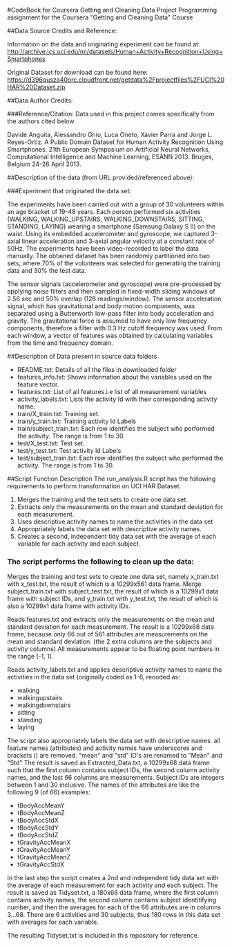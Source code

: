 #CodeBook for Coursera Getting and Cleaning Data Project
Programming assignment for the Coursera "Getting and Cleaning Data" Course

##Data Source Credits and Reference:

Information on the data and originating experiment can be found at:
http://archive.ics.uci.edu/ml/datasets/Human+Activity+Recognition+Using+Smartphones

Original Dataset for download can be found here:
https://d396qusza40orc.cloudfront.net/getdata%2Fprojectfiles%2FUCI%20HAR%20Dataset.zip

##Data Author Credits:

###Reference/Citation: Data used in this project comes specifically from the authors cited below

Davide Anguita, Alessandro Ghio, Luca Oneto, Xavier Parra and Jorge L. Reyes-Ortiz. A Public Domain Dataset for Human Activity Recognition Using 
Smartphones. 21th European Symposium on Artificial Neural Networks, Computational Intelligence and Machine Learning, ESANN 2013. 
Bruges, Belgium 24-26 April 2013.

##Description of the data (from URL provided/referenced above):

###Experiment that originated the data set:

The experiments have been carried out with a group of 30 volunteers within an age bracket of 19-48 years. Each person performed six activities
 (WALKING, WALKING_UPSTAIRS, WALKING_DOWNSTAIRS, SITTING, STANDING, LAYING) wearing a smartphone (Samsung Galaxy S II) on the waist. 
 Using its embedded accelerometer and gyroscope, we captured 3-axial linear acceleration and 3-axial angular velocity at a constant rate of 50Hz.
 The experiments have been video-recorded to label the data manually. The obtained dataset has been randomly partitioned into two sets, where 70% 
 of the volunteers was selected for generating the training data and 30% the test data. 

The sensor signals (accelerometer and gyroscope) were pre-processed by applying noise filters and then sampled in fixed-width sliding windows of 
2.56 sec and 50% overlap (128 readings/window). The sensor acceleration signal, which has gravitational and body motion components, was separated 
using a Butterworth low-pass filter into body acceleration and gravity. The gravitational force is assumed to have only low frequency components, 
therefore a filter with 0.3 Hz cutoff frequency was used. From each window, a vector of features was obtained by calculating variables from the time 
and frequency domain.

##Description of Data present in source data folders

* README.txt: Details of all the files in downloaded folder
* features_info.txt: Shows information about the variables used on the feature vector.
* features.txt: List of all features.i.e list of all measurement variables
* activity_labels.txt: Lists the activity Id with their corresponding activity name.
* train/X_train.txt: Training set.
* train/y_train.txt: Training activity Id Labels
* train/subject_train.txt: Each row identifies the subject who performed the activity. The range is from 1 to 30.
* test/X_test.txt: Test set.
* test/y_test.txt: Test activity Id Labels
* test/subject_train.txt: Each row identifies the subject who performed the activity. The range is from 1 to 30.

##Script Function Description
The run_analysis.R script has the following requirements to perform transformation on UCI HAR Dataset.

1. Merges the training and the test sets to create one data set.
2. Extracts only the measurements on the mean and standard deviation for each measurement.
3. Uses descriptive activity names to name the activities in the data set
4. Appropriately labels the data set with descriptive activity names.
5. Creates a second, independent tidy data set with the average of each variable for each activity and each subject.

### The script performs the following to clean up the data:

Merges the training and test sets to create one data set, namely x_train.txt with x_test.txt, the result of which is a 10299x561 data frame.
Merge subject_train.txt with subject_test.txt, the result of which is a 10299x1 data frame with subject IDs, and y_train.txt with y_test.txt, 
the result of which is also a 10299x1 data frame with activity IDs.

Reads features.txt and extracts only the measurements on the mean and standard deviation for each measurement. The result is a 10299x68 data frame, 
because only 66 out of 561 attributes are measurements on the mean and standard deviation. (the 2 extra columns are the subjects and activity columns) 
All measurements appear to be floating point numbers in the range (-1, 1).

Reads activity_labels.txt and applies descriptive activity names to name the activities in the data set (originally coded as 1-6, recoded as:

* walking
* walkingupstairs
* walkingdownstairs
* sitting
* standing
* laying

The script also appropriately labels the data set with descriptive names: all feature names (attributes) and activity names have underscores and brackets () are removed. "mean" and "std" ID's are renamed to "Mean" and "Std"  The result is saved as Extracted_Data.txt, a 10299x68 data frame such that the first column contains subject IDs, the second column activity names, and the last 66 columns are measurements. Subject IDs are integers between 1 and 30 inclusive. The names of the attributes are like the following 9 (of 66) examples:

* tBodyAccMeanY
* tBodyAccMeanZ
* tBodyAccStdX
* tBodyAccStdY
* tBodyAccStdZ
* tGravityAccMeanX
* tGravityAccMeanY
* tGravityAccMeanZ
* tGravityAccStdX

In the last step the script creates a 2nd and independent tidy data set with the average of each measurement for each activity and each subject. The result is saved as Tidyset.txt, a 180x68 data frame, where the first column contains activity names, the second column contains subject identitifying number, and then the averages for each of the 66 attributes are in columns 3...68. There are 6 activities and 30 subjects, thus 180 rows in this data set with averages for each variable. 

The resulting Tidyset.txt is included in this repository for reference.
 
 
 
